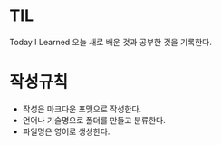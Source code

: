 # TIL
Today I Learned
오늘 새로 배운 것과 공부한 것을 기록한다.

# 작성규칙
- 작성은 마크다운 포맷으로 작성한다.
- 언어나 기술명으로 폴더를 만들고 분류한다.
- 파일명은 영어로 생성한다.

